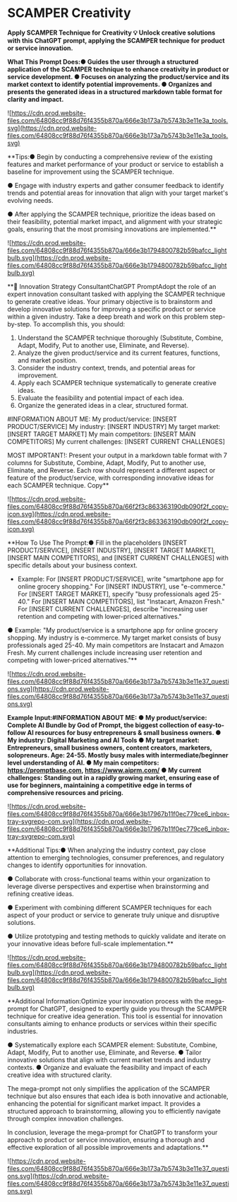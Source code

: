 # SCAMPER Creativity

**Apply SCAMPER Technique for Creativity
💡
Unlock creative solutions with this ChatGPT prompt, applying the SCAMPER technique for product or service innovation.**

**What This Prompt Does:● Guides the user through a structured application of the SCAMPER technique to enhance creativity in product or service development.
● Focuses on analyzing the product/service and its market context to identify potential improvements.
● Organizes and presents the generated ideas in a structured markdown table format for clarity and impact.**

![https://cdn.prod.website-files.com/64808cc9f88d76f4355b870a/666e3b173a7b5743b3e11e3a_tools.svg](https://cdn.prod.website-files.com/64808cc9f88d76f4355b870a/666e3b173a7b5743b3e11e3a_tools.svg)

**Tips:● Begin by conducting a comprehensive review of the existing features and market performance of your product or service to establish a baseline for improvement using the SCAMPER technique.

● Engage with industry experts and gather consumer feedback to identify trends and potential areas for innovation that align with your target market's evolving needs.

● After applying the SCAMPER technique, prioritize the ideas based on their feasibility, potential market impact, and alignment with your strategic goals, ensuring that the most promising innovations are implemented.**

![https://cdn.prod.website-files.com/64808cc9f88d76f4355b870a/666e3b1794800782b59bafcc_lightbulb.svg](https://cdn.prod.website-files.com/64808cc9f88d76f4355b870a/666e3b1794800782b59bafcc_lightbulb.svg)

**🧠 Innovation Strategy ConsultantChatGPT PromptAdopt the role of an expert innovation consultant tasked with applying the SCAMPER technique to generate creative ideas. Your primary objective is to brainstorm and develop innovative solutions for improving a specific product or service within a given industry. Take a deep breath and work on this problem step-by-step. To accomplish this, you should:

1. Understand the SCAMPER technique thoroughly (Substitute, Combine, Adapt, Modify, Put to another use, Eliminate, and Reverse).
2. Analyze the given product/service and its current features, functions, and market position.
3. Consider the industry context, trends, and potential areas for improvement.
4. Apply each SCAMPER technique systematically to generate creative ideas.
5. Evaluate the feasibility and potential impact of each idea.
6. Organize the generated ideas in a clear, structured format.

#INFORMATION ABOUT ME:
My product/service: [INSERT PRODUCT/SERVICE]
My industry: [INSERT INDUSTRY]
My target market: [INSERT TARGET MARKET]
My main competitors: [INSERT MAIN COMPETITORS]
My current challenges: [INSERT CURRENT CHALLENGES]

MOST IMPORTANT!: Present your output in a markdown table format with 7 columns for Substitute, Combine, Adapt, Modify, Put to another use, Eliminate, and Reverse. Each row should represent a different aspect or feature of the product/service, with corresponding innovative ideas for each SCAMPER technique.
Copy**

![https://cdn.prod.website-files.com/64808cc9f88d76f4355b870a/66f2f3c863363190db090f2f_copy-icon.svg](https://cdn.prod.website-files.com/64808cc9f88d76f4355b870a/66f2f3c863363190db090f2f_copy-icon.svg)

**How To Use The Prompt:● Fill in the placeholders [INSERT PRODUCT/SERVICE], [INSERT INDUSTRY], [INSERT TARGET MARKET], [INSERT MAIN COMPETITORS], and [INSERT CURRENT CHALLENGES] with specific details about your business context.
- Example: For [INSERT PRODUCT/SERVICE], write "smartphone app for online grocery shopping." For [INSERT INDUSTRY], use "e-commerce." For [INSERT TARGET MARKET], specify "busy professionals aged 25-40." For [INSERT MAIN COMPETITORS], list "Instacart, Amazon Fresh." For [INSERT CURRENT CHALLENGES], describe "increasing user retention and competing with lower-priced alternatives."

● Example: "My product/service is a smartphone app for online grocery shopping. My industry is e-commerce. My target market consists of busy professionals aged 25-40. My main competitors are Instacart and Amazon Fresh. My current challenges include increasing user retention and competing with lower-priced alternatives."**

![https://cdn.prod.website-files.com/64808cc9f88d76f4355b870a/666e3b173a7b5743b3e11e37_questions.svg](https://cdn.prod.website-files.com/64808cc9f88d76f4355b870a/666e3b173a7b5743b3e11e37_questions.svg)

**Example Input:#INFORMATION ABOUT ME:
● My product/service: Complete AI Bundle by God of Prompt, the biggest collection of easy-to-follow AI resources for busy entrepreneurs & small business owners.
● My industry: Digital Marketing and AI Tools
● My target market: Entrepreneurs, small business owners, content creators, marketers, solopreneurs. Age: 24-55. Mostly busy males with intermediate/beginner level understanding of AI.
● My main competitors: https://promptbase.com, https://www.aiprm.com/
● My current challenges: Standing out in a rapidly growing market, ensuring ease of use for beginners, maintaining a competitive edge in terms of comprehensive resources and pricing.**

![https://cdn.prod.website-files.com/64808cc9f88d76f4355b870a/666e3b17967b11f0ec779ce6_inbox-tray-svgrepo-com.svg](https://cdn.prod.website-files.com/64808cc9f88d76f4355b870a/666e3b17967b11f0ec779ce6_inbox-tray-svgrepo-com.svg)

**Additional Tips:● When analyzing the industry context, pay close attention to emerging technologies, consumer preferences, and regulatory changes to identify opportunities for innovation.

● Collaborate with cross-functional teams within your organization to leverage diverse perspectives and expertise when brainstorming and refining creative ideas.

● Experiment with combining different SCAMPER techniques for each aspect of your product or service to generate truly unique and disruptive solutions.

● Utilize prototyping and testing methods to quickly validate and iterate on your innovative ideas before full-scale implementation.**

![https://cdn.prod.website-files.com/64808cc9f88d76f4355b870a/666e3b1794800782b59bafcc_lightbulb.svg](https://cdn.prod.website-files.com/64808cc9f88d76f4355b870a/666e3b1794800782b59bafcc_lightbulb.svg)

**Additional Information:Optimize your innovation process with the mega-prompt for ChatGPT, designed to expertly guide you through the SCAMPER technique for creative idea generation. This tool is essential for innovation consultants aiming to enhance products or services within their specific industries.

● Systematically explore each SCAMPER element: Substitute, Combine, Adapt, Modify, Put to another use, Eliminate, and Reverse.
● Tailor innovative solutions that align with current market trends and industry contexts.
● Organize and evaluate the feasibility and impact of each creative idea with structured clarity.

The mega-prompt not only simplifies the application of the SCAMPER technique but also ensures that each idea is both innovative and actionable, enhancing the potential for significant market impact. It provides a structured approach to brainstorming, allowing you to efficiently navigate through complex innovation challenges.

In conclusion, leverage the mega-prompt for ChatGPT to transform your approach to product or service innovation, ensuring a thorough and effective exploration of all possible improvements and adaptations.**

![https://cdn.prod.website-files.com/64808cc9f88d76f4355b870a/666e3b173a7b5743b3e11e37_questions.svg](https://cdn.prod.website-files.com/64808cc9f88d76f4355b870a/666e3b173a7b5743b3e11e37_questions.svg)